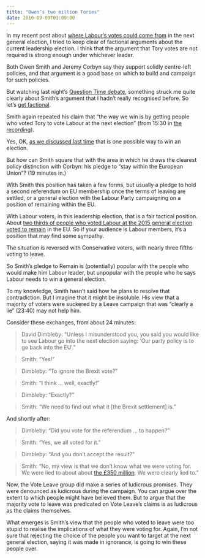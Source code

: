 ```yaml
---
title: "Owen’s two million Tories"
date: 2016-09-09T01:00:00
---
```


In my recent post about [where Labour’s votes could come from][labour-votes] in the next general election, I tried to keep clear of factional arguments about the current leadership election. I think that the argument that Tory votes are not required is strong enough under whichever leader.

[labour-votes]: /2016/09/where-could-labours-votes-come-from/

Both Owen Smith and Jeremy Corbyn say they support solidly centre-left policies, and that argument is a good base on which to build and campaign for such policies.

But watching last night’s [Question Time debate][bbc-qt], something struck me quite clearly about Smith’s argument that I hadn’t really recognised before. So let’s [get factional][factional].

[bbc-qt]: http://www.bbc.co.uk/programmes/b07vcy7q
[factional]: https://www.youtube.com/watch?v=Ve9Y-dl40sQ

Smith again repeated his claim that “the way we win is by getting people who voted Tory to vote Labour at the next election” (from 15:30 in [the recording][bbc-qt]).

Yes, OK, [as we discussed last time][labour-votes] that is one possible way to win an election.

But how can Smith square that with the area in which he draws the clearest policy distinction with Corbyn: his pledge to “stay within the European Union”? (19 minutes in.)

With Smith this position has taken a few forms, but usually a pledge to hold a second referendum on EU membership once the terms of leaving are settled, or a general election with the Labour Party campaigning on a position of remaining within the EU.

With Labour voters, in this leadership election, that is a fair tactical position. About [two thirds of people who voted Labour at the 2015 general election voted to remain][ashcroft-eu-by-party] in the EU. So if your audience is Labour members, it’s a position that may find some sympathy.

[ashcroft-eu-by-party]: http://lordashcroftpolls.com/2016/06/how-the-united-kingdom-voted-and-why/

The situation is reversed with Conservative voters, with nearly three fifths voting to leave.

So Smith’s pledge to Remain is (potentially) popular with the people who would make him Labour leader, but unpopular with the people who he says Labour needs to win a general election.

To my knowledge, Smith hasn’t said how he plans to resolve that contradiction. But I imagine that it might be insoluble. His view that a majority of voters were suckered by a Leave campaign that was “clearly a lie” (23:40) may not help him.

Consider these exchanges, from about 24 minutes:

> David Dimbleby: “Unless I misunderstood you, you said you would like to see Labour go into the next election saying: ‘Our party policy is to go back into the EU’.”

> Smith: “Yes!”

> Dimbleby: “To ignore the Brexit vote?”

> Smith: “I think … well, exactly!”

> Dimbleby: “Exactly?”

> Smith: “We need to find out what it [the Brexit settlement] is.”

And shortly after:

> Dimbleby: “Did you vote for the referendum … to happen?”

> Smith: “Yes, we all voted for it.”

> Dimbleby: “And you don’t accept the result?”

> Smith: “No, my view is that we don’t know what we were voting for. We were lied to about about [the £350 million][350]. We were clearly lied to.”

[350]: http://www.theguardian.com/politics/reality-check/2016/may/23/does-the-eu-really-cost-the-uk-350m-a-week

Now, the Vote Leave group did make a series of ludicrous promises. They were denounced as ludicrous during the campaign. You can argue over the extent to which people might have believed them. But to argue that the majority vote to leave was predicated on Vote Leave’s claims is as ludicrous as the claims themselves.

What emerges is Smith’s view that the people who voted to leave were too stupid to realise the implications of what they were voting for. Again, I’m not sure that rejecting the choice of the people you want to target at the next general election, saying it was made in ignorance, is going to win these people over.
